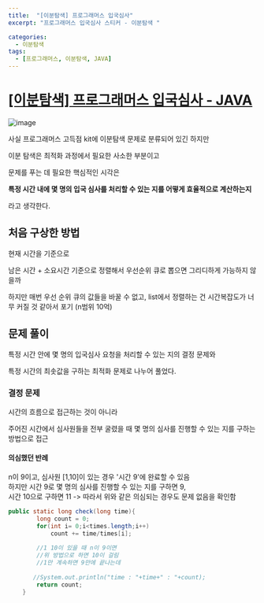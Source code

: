 ```yaml
---
title:  "[이분탐색] 프로그래머스 입국심사"
excerpt: "프로그래머스 입국심사 스티커 - 이분탐색 "

categories:
  - 이분탐색
tags:
  - [프로그래머스, 이분탐색, JAVA]
---
```

# [[이분탐색] 프로그래머스 입국심사 - JAVA](https://school.programmers.co.kr/learn/courses/30/lessons/43238)
  
![image](https://user-images.githubusercontent.com/111269144/222358328-a3d14421-7549-46ed-91d1-e030840beb0f.png)  
    
사실 프로그래머스 고득점 kit에 이분탐색 문제로 분류되어 있긴 하지만  
  
이분 탐색은 최적화 과정에서 필요한 사소한 부분이고  
  
문제를 푸는 데 필요한 핵심적인 시각은  
  
  **특정 시간 내에 몇 명의 입국 심사를 처리할 수 있는 지를 어떻게 효율적으로 계산하는지**  
  
라고 생각한다.  
  
## 처음 구상한 방법  
  
현재 시간을 기준으로  
  
남은 시간 + 소요시간 기준으로 정렬해서 우선순위 큐로 뽑으면 그리디하게 가능하지 않을까  
  
하지만 매번 우선 순위 큐의 값들을 바꿀 수 없고, list에서 정렬하는 건 시간복잡도가 너무 커질 것 같아서 포기 (n범위 10억)  
  
## 문제 풀이  
  
특정 시간 안에 몇 명의 입국심사 요청을 처리할 수 있는 지의 결정 문제와  
  
특정 시간의 최솟값을 구하는 최적화 문제로 나누어 풀었다.  
  
### 결정 문제  
  
시간의 흐름으로 접근하는 것이 아니라  
  
주어진 시간에서 심사원들을 전부 굴렸을 때 몇 명의 심사를 진행할 수 있는 지를 구하는 방법으로 접근  
  
  #### 의심했던 반례  
    
  n이 9이고, 심사원 [1,10]이 있는 경우 '시간 9'에 완료할 수 있음  
  하지만 시간 9로 몇 명의 심사를 진행할 수 있는 지를 구하면 9,  
  시간 10으로 구하면 11 -> 따라서 위와 같은 의심되는 경우도 문제 없음을 확인함  
    
~~~java
public static long check(long time){
        long count = 0;
        for(int i= 0;i<times.length;i++)
            count += time/times[i];
         
        //1 10이 있을 때 n이 9이면
        //위 방법으로 하면 10이 걸림
        //1만 계속하면 9만에 끝나는데
        
       //System.out.println("time : "+time+" : "+count);
        return count;    
    }
~~~
